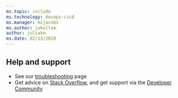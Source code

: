 ```yaml
---
ms.topic: include
ms.technology: devops-cicd
ms.manager: mijacobs
ms.author: jukullam
author: juliakm
ms.date: 02/13/2020
---
```


## Help and support

* See our [troubleshooting](../troubleshooting/troubleshooting.md) page
* Get advice on [Stack Overflow](https://stackoverflow.com/questions/tagged/azure-devops),
  and get support via the [Developer Community](https://developercommunity.visualstudio.com/spaces/21/index.html)

